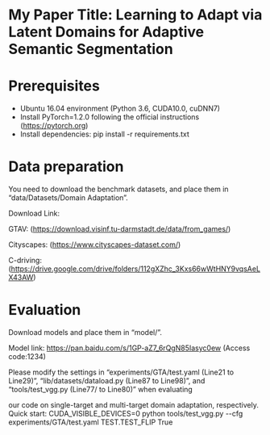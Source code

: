 # My Paper Title: Learning to Adapt via Latent Domains for Adaptive Semantic Segmentation

# Prerequisites
- Ubuntu 16.04 environment (Python 3.6, CUDA10.0, cuDNN7)
- Install PyTorch=1.2.0 following the official instructions (https://pytorch.org)
- Install dependencies: pip install -r requirements.txt
# Data preparation
You need to download the benchmark datasets, and place them in “data/Datasets/Domain Adaptation”.

Download Link: 

GTAV: (https://download.visinf.tu-darmstadt.de/data/from_games/) 

Cityscapes: (https://www.cityscapes-dataset.com/) 

C-driving: (https://drive.google.com/drive/folders/112gXZhc_3Kxs66wWtHNY9vqsAeLX43AW)
# Evaluation

Download models and place them in “model/”.

Model link: https://pan.baidu.com/s/1GP-aZ7_6rQgN85Iasyc0ew  (Access code:1234)

Please modify the settings in “experiments/GTA/test.yaml (Line21 to Line29)”, “lib/datasets/dataload.py (Line87 to Line98)”, and “tools/test_vgg.py (Line77/ to Line80)” when evaluating 

our code on single-target and multi-target domain adaptation, respectively.
Quick start:
CUDA_VISIBLE_DEVICES=0 python tools/test_vgg.py --cfg experiments/GTA/test.yaml TEST.TEST_FLIP True
